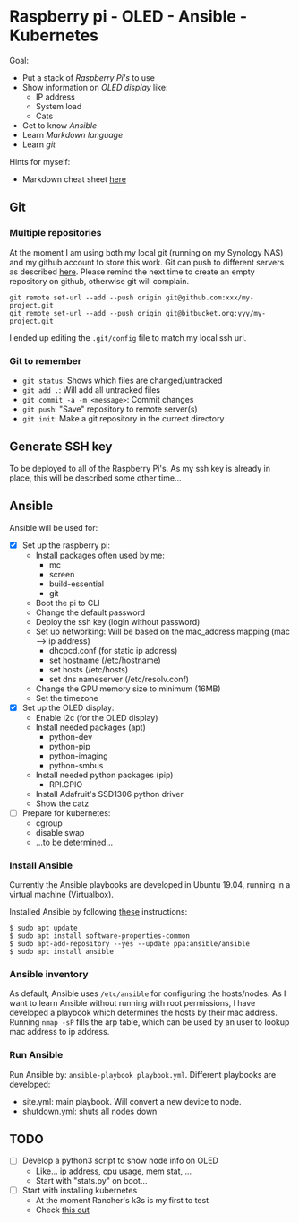 # Raspberry pi - OLED - Ansible - Kubernetes


Goal:
- Put a stack of *Raspberry Pi's* to use
- Show information on *OLED display* like:
  - IP address
  - System load
  - Cats
- Get to know *Ansible*
- Learn *Markdown language*
- Learn *git*

Hints for myself:
- Markdown cheat sheet [here](https://github.com/adam-p/markdown-here/wiki/Markdown-Cheatsheet)


## Git 


### Multiple repositories
At the moment I am using both my local git (running on my Synology NAS) and
my github account to store this work. Git can push to different servers as
described [here](https://gist.github.com/rvl/c3f156e117e22a25f242). Please 
remind the next time to create an empty repository on github, otherwise git
will complain.

```
git remote set-url --add --push origin git@github.com:xxx/my-project.git
git remote set-url --add --push origin git@bitbucket.org:yyy/my-project.git
```

I ended up editing the `.git/config` file to match my local ssh url.


### Git to remember
- `git status`: Shows which files are changed/untracked
- `git add .`: Will add all untracked files
- `git commit -a -m <message>`: Commit changes
- `git push`: "Save" repository to remote server(s)
- `git init`: Make a git repository in the currect directory


## Generate SSH key
To be deployed to all of the Raspberry Pi's. As my ssh key is already in place,
this will be described some other time...


## Ansible
Ansible will be used for:
- [x] Set up the raspberry pi:
  - Install packages often used by me:
    - mc
    - screen
    - build-essential
    - git
  - Boot the pi to CLI
  - Change the default password
  - Deploy the ssh key (login without password)
  - Set up networking: Will be based on the mac_address mapping (mac --> ip address)
    - dhcpcd.conf (for static ip address)
    - set hostname (/etc/hostname)
    - set hosts (/etc/hosts)
    - set dns nameserver (/etc/resolv.conf)
  - Change the GPU memory size to minimum (16MB)
  - Set the timezone
- [x] Set up the OLED display:
  - Enable i2c (for the OLED display)
  - Install needed packages (apt)
    - python-dev
    - python-pip
    - python-imaging
    - python-smbus
  - Install needed python packages (pip)
    - RPI.GPIO
  - Install Adafruit's SSD1306 python driver
  - Show the catz
- [ ] Prepare for kubernetes:
  - cgroup
  - disable swap
  - ...to be determined...


### Install Ansible
Currently the Ansible playbooks are developed in Ubuntu 19.04, running in a 
virtual machine (Virtualbox). 

Installed Ansible by following [these](https://docs.ansible.com/ansible/latest/installation_guide/intro_installation.html#latest-releases-via-apt-ubuntu) instructions:

```
$ sudo apt update
$ sudo apt install software-properties-common
$ sudo apt-add-repository --yes --update ppa:ansible/ansible
$ sudo apt install ansible
```


### Ansible inventory
As default, Ansible uses `/etc/ansible` for configuring the hosts/nodes. As I
want to learn Ansible without running with root permissions, I have developed a
playbook which determines the hosts by their mac address. Running `nmap -sP` fills
the arp table, which can be used by an user to lookup mac address to ip address. 


### Run Ansible
Run Ansible by: `ansible-playbook playbook.yml`. Different playbooks
are developed:
- site.yml: main playbook. Will convert a new device to node.
- shutdown.yml: shuts all nodes down


## TODO
- [ ] Develop a python3 script to show node info on OLED
  - Like... ip address, cpu usage, mem stat, ...
  - Start with "stats.py" on boot...
- [ ] Start with installing kubernetes
  - At the moment Rancher's k3s is my first to test
  - Check [this out](https://github.com/rancher/k3s)
  

